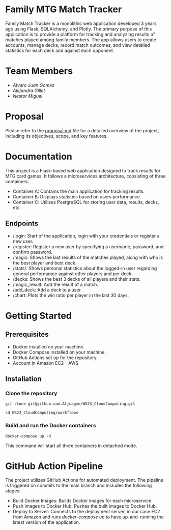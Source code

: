 # Family MTG Match Tracker

Family Match Tracker is a monolithic web application developed 3 years ago using Flask, SQLAlchemy, and Plotly. The primary purpose of this application is to provide a platform for tracking and analyzing results of matches played among family members. The app allows users to create accounts, manage decks, record match outcomes, and view detailed statistics for each deck and against each opponent.

# Team Members
- *Alvaro Juan Gomez*
- *Alejandra Gillet*
- *Nestor Miguel*
  
# Proposal

Please refer to the [proposal.md](https://github.com/Aljuagme/WS23_CloudComputing/blob/main/proposal.md) file for a detailed overview of the project, including its objectives, scope, and key features.

# Documentation

This project is a Flask-based web application designed to track results for MTG card games. It follows a microservices architecture, consisting of three containers:

- Container A: Contains the main application for tracking results.
- Container B: Displays statistics based on users performance.
- Container C: Utilizes PostgreSQL for storing user data, results, decks, etc.

## Endpoints

- /login: Start of the application, login with your credentials or register a new user.
- /register: Register a new user by specifying a username, password, and confirm password.
- /magic: Shows the last results of the matches played, along with who is the best player and best deck.
- /stats/<id>: Shows personal statistics about the logged-in user regarding general performance against other players and per deck.
- /decks: Shows the best 3 decks of all players and their stats.
- /magic_result: Add the result of a match.
- /add_deck: Add a deck to a user.
- /chart: Plots the win ratio per player in the last 30 days.

# Getting Started
## Prerequisites

- Docker installed on your machine.
- Docker Compose installed on your machine.
- GitHub Actions set up for the repository.
- Account in Amazon EC2 - AWS

## Installation
### Clone the repository
``` git clone git@github.com:Aljuagme/WS23_CloudComputing.git ```

``` cd WS23_CloudComputing/workflows ```

### Build and run the Docker containers
``` docker-compose up -d ```

This command will start all three containers in detached mode.

# GitHub Action Pipeline
The project utilizes GitHub Actions for automated deployment. The pipeline is triggered on commits to the main branch and includes the following stages:

- Build Docker Images: Builds Docker images for each microservice.
- Push Images to Docker Hub: Pushes the built images to Docker Hub.
- Deploy to Server: Connects to the deployment server, in our case EC2 from Amazon and runs *docker-compose up* to have up-and-running the latest version of the application.